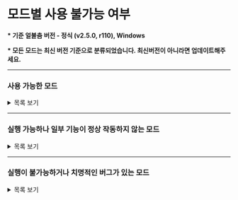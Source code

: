 # 모드별 사용 불가능 여부

**\* 기준 얼불춤 버전 - 정식 (v2.5.0, r110), Windows**

**\* 모든 모드는 최신 버전 기준으로 분류되었습니다. 최신버전이 아니라면 업데이트해주세요.**

---

### 사용 가능한 모드
<details>
  <summary>목록 보기</summary>
  
  * [AdofaiExtension (v0.0.5)](https://bot.adofai.gg/api/mods/AdofaiExtension?download=true)
  * [AdofaiTweaks (v2.6.3)](https://bot.adofai.gg/api/mods/AdofaiTweaks?download=true)
  * [AutoUpdate (v0.0.4)](https://bot.adofai.gg/api/mods/AutoUpdate?download=true)
  * [BackToThePast (v1.9.3)](https://bot.adofai.gg/api/mods/BackToThePast?download=true)
  * CustomDeathMassage (v1.0.0 ; 아카이브 서버 모드)
  * [DesyncFix (v0.0.6)](https://bot.adofai.gg/api/mods/DesyncFix?download=true)
  * [DetailRP (v1.0.2)](https://bot.adofai.gg/api/mods/DetailRP?download=true)
  * [DLC 대화창 디자인 바꿔주는 모드 (v0.1.0)](https://bot.adofai.gg/api/mods/DLC%20대화창%20디자인%20바꿔주는%20모드?download=true)
  * [EditorTabLib (v2.2.0)](https://bot.adofai.gg/api/mods/EditorTabLib?download=true)
  * EmulateSpecialday (v1.1.0 ; 아카이브 서버 모드)
  * [ErrorDetector (v1.0.0)](https://bot.adofai.gg/api/mods/ErrorDetector?download=true)
  * [FaceLock (v1.0.1)](https://bot.adofai.gg/api/mods/FaceLock?download=true)
  * [KeyViewer (v3.6.1)](https://bot.adofai.gg/api/mods/KeyViewer?download=true)
  * [Localizations (v1.0.0)](https://bot.adofai.gg/api/mods/Localizations?download=true)
  * [MinesweeperFlag (v0.0.1)](https://bot.adofai.gg/api/mods/MinesweeperFlag?download=true)
  * [MusicTimestamp (v0.0.10)](https://bot.adofai.gg/api/mods/MusicTimestamp?download=true)
  * [NoTileDot (v1.0)](https://bot.adofai.gg/api/mods/NoTileDot?download=true)
  * [Overlayer (v2.4.0)](https://bot.adofai.gg/api/mods/Overlayer?download=true)
  * [ProgressDisplayer (v2.0.8)](https://bot.adofai.gg/api/mods/ProgressDisplayer?download=true)
  * [RainingKeys (v0.4.1)](https://bot.adofai.gg/api/mods/RainingKeys?download=true)
  * [ShowVFXs (v1.1.0)](https://bot.adofai.gg/api/mods/ShowVFXs?download=true)
  * [ShowTimingWindowScale (v0.0.3)](https://bot.adofai.gg/api/mods/ShowTimingWindowScale?download=true)
  * [TileCount (v0.0.9)](https://bot.adofai.gg/api/mods/TileCount?download=true)
  * [YoutubeStream (v0.0.5)](https://bot.adofai.gg/api/mods/YoutubeStream?download=true)
</details>

---

### 실행 가능하나 일부 기능이 정상 작동하지 않는 모드
<details>
  <summary>목록 보기</summary>
  
  * Editor+ Reborn
  * JudgeTextBeautifier
  * NoCameraStop
  * PlanetTweaks
</details>

---

### 실행이 불가능하거나 치명적인 버그가 있는 모드
<details>
  <summary>목록 보기</summary>
  
  * EditorTweaks
  * Editor+
  * FixBug
  * MagicShapeMultiply
  * Magicshapemultitools
  * ProgressBar
  * Replay
  * TileTweaks
</details>
